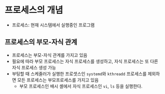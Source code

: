 # 프로세스의 개념
- 프로세스: 현재 시스템에서 실행중인 프로그램

## 프로세스의 부모-자식 관계
- 프로세스는 부모-자식 관계를 가지고 있음
- 필요에 따라 부모 프로세스는 자식 프로세스를 생성하고, 자식 프로세스는 또 다른 자식 프로세스 생성 가능
- 부팅할 때 스케줄러가 실행한 프로셋스인 `systemd`와 `kthreadd` 프로세스를 제외하면 모든 프로세스는 부모프로세스를 가지고 있음
	- 부모 프로세스인 배시 셸에서 자식 프로세스인 `vi`, `ls` 등을 실행한다.
```

```